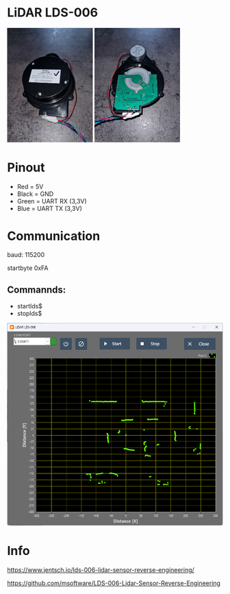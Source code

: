 # LiDAR LDS-006

<img src="./pict/LDS-006_1.jpg" width="200">     <img src="./pict/LDS-006_2.jpg" width="200">

# Pinout
- Red = 5V
- Black = GND
- Green = UART RX (3,3V)
- Blue = UART TX (3,3V)

# Communication

baud:  115200

startbyte 0xFA


## Commannds:
- startlds$
- stoplds$

![](/pict/software.png)

# Info
https://www.jentsch.io/lds-006-lidar-sensor-reverse-engineering/

https://github.com/msoftware/LDS-006-Lidar-Sensor-Reverse-Engineering
